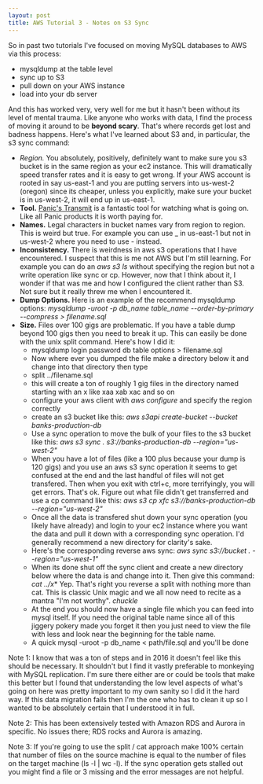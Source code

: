 ```yaml
---
layout: post
title: AWS Tutorial 3 - Notes on S3 Sync
---
```

So in past two tutorials I've focused on moving MySQL databases to AWS via this process:

* mysqldump at the table level
* sync up to S3
* pull down on your AWS instance
* load into your db server

And this has worked very, very well for me but it hasn't been without its level of mental trauma.  Like anyone who works with data, I find the process of moving it around to be **beyond scary**.  That's where records get lost and badness happens.  Here's what I've learned about S3 and, in particular, the s3 sync command:

* *Region.*  You absolutely, positively, definitely want to make sure you s3 bucket is in the same region as your ec2 instance.  This will dramatically speed transfer rates and it is easy to get wrong.  If your AWS account is rooted in say us-east-1 and you are putting servers into us-west-2 (oregon) since its cheaper, unless you explicitly, make sure your bucket is in us-west-2, it will end up in us-east-1.  
* **Tool.**  [Panic's Transmit](https://panic.com/transmit/) is a fantastic tool for watching what is going on.  Like all Panic products it is worth paying for.
* **Names.**  Legal characters in bucket names vary from region to region.  This is weird but true.  For example you can use _ in us-east-1 but not in us-west-2 where you need to use - instead.
* **Inconsistency.**  There is weirdness in aws s3 operations that I have encountered.  I suspect that this is me not AWS but I'm still learning.  For example you can do an *aws s3 ls* without specifying the region but not a write operation like sync or cp.  However, now that I think about it, I wonder if that was me and how I configured the client rather than S3.  Not sure but it really threw me when I encountered it.
* **Dump Options.**  Here is an example of the recommend mysqldump options: *mysqldump -uroot -p db_name table_name --order-by-primary --compress > filename.sql*
* **Size.**  Files over 100 gigs are problematic.  If you have a table dump beyond 100 gigs then you need to break it up.  This can easily be done with the unix split command.  Here's how I did it:
  * mysqldump login password db table options > filename.sql 
  * Now where ever you dumped the file make a directory below it and change into that directory then type
  * split ../filename.sql 
  * this will create a ton of roughly 1 gig files in the directory named starting with an x like xaa xab xac and so on
  * configure your aws client with *aws configure* and specify the region correctly
  * create an s3 bucket like this: *aws s3api create-bucket --bucket banks-production-db*
  * Use a sync operation to move the bulk of your files to the s3 bucket like this: *aws s3 sync . s3://banks-production-db --region="us-west-2"*
  * When you have a lot of files (like a 100 plus because your dump is 120 gigs) and you use an aws s3 sync operation it seems to get confused at the end and the last handful of files will not get transfered.  Then when you exit with ctrl+c, more terrifyingly, you will get errors.  That's ok.  Figure out what file didn't get transferred and use a cp command like this:  *aws s3 cp xfc s3://banks-production-db --region="us-west-2"*
  * Once all the data is transfered shut down your sync operation (you likely have already) and login to your ec2 instance where you want the data and pull it down with a corresponding sync operation.  I'd generally recommend a new directory for clarity's sake.
  * Here's the corresponding reverse aws sync: *aws sync s3://bucket . --region="us-west-1"*
  * When its done shut off the sync client and create a new directory below where the data is and change into it.  Then give this command: *cat ../x**   Yep.  That's right you reverse a split with nothing more than cat.  This is classic Unix magic and we all now need to recite as a mantra "I'm not worthy".  *chuckle*
  * At the end you should now have a single file which you can feed into mysql itself.  If you need the original table name since all of this jiggery pokery made you forget it then you just need to view the file with less and look near the beginning for the table name.
  * A quick mysql -uroot -p db_name < path/file.sql and you'll be done
  
Note 1: I know that was a ton of steps and in 2016 it doesn't feel like this should be necessary.  It shouldn't but I find it vastly preferable to monkeying with MySQL replication.  I'm sure there either are or could be tools that make this better but I found that understanding the low level aspects of what's going on here was pretty important to my own sanity so I did it the hard way.  If this data migration fails then I'm the one who has to clean it up so I wanted to be absolutely certain that I understood it in full.

Note 2: This has been extensively tested with Amazon RDS and Aurora in specific.  No issues there; RDS rocks and Aurora is amazing.

Note 3: If you're going to use the split / cat approach make 100% certain that number of files on the source machine is equal to the number of files on the target machine (ls -l | wc -l).  If the sync operation gets stalled out you might find a file or 3 missing and the error messages are not helpful.